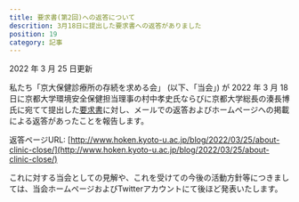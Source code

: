 ```yaml
---
title: 要求書(第2回)への返答について
descrition: 3月18日に提出した要求書への返答がありました
position: 19
category: 記事
---
```


2022 年 3 月 25 日更新

私たち「京大保健診療所の存続を求める会」 (以下、「当会」) が 2022 年 3 月 18 日に京都大学環境安全保健担当理事の村中孝史氏ならびに京都大学総長の湊長博氏に宛てて提出した[要求書](https://ku-clinic-sonzoku.herokuapp.com/request0318/)に対し、メールでの返答およびホームページへの掲載による返答があったことを報告します。

返答ページURL:
[http://www.hoken.kyoto-u.ac.jp/blog/2022/03/25/about-clinic-close/](http://www.hoken.kyoto-u.ac.jp/blog/2022/03/25/about-clinic-close/)

これに対する当会としての見解や、これを受けての今後の活動方針等につきましては、当会ホームページおよびTwitterアカウントにて後ほど発表いたします。
